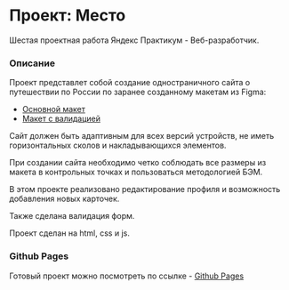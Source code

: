 # Проект: Место

Шестая проектная работа Яндекс Практикум - Веб-разработчик.

### Описание

Проект представлет собой создание одностраничного сайта о путешествии по России по заранее созданному макетам из Figma:

- [Основной макет](https://www.figma.com/file/bjyvbKKJN2naO0ucURl2Z0/JavaScript.-Sprint-5?node-id=0%3A1&t=kOHxLGZTk8CiMudr-1)
- [Макет с валидацией](https://www.figma.com/file/kRVLKwYG3d1HGLvh7JFWRT/JavaScript.-Sprint-6?node-id=0%3A1)

Сайт должен быть адаптивным для всех версий устройств, не иметь горизонтальных сколов и накладывающихся элементов.

При создании сайта необходимо четко соблюдать все размеры из макета в контрольных точках и пользоваться методологией БЭМ.

В этом проекте реализовано редактирование профиля и возможность добавления новых карточек.

Также сделана валидация форм.

Проект сделан на html, css и js.

### Github Pages

Готовый проект можно посмотреть по ссылке - [Github Pages](https://kerbasi.github.io/mesto/)
